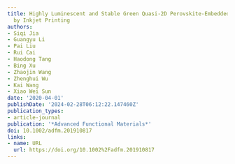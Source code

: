 ```yaml
---
title: Highly Luminescent and Stable Green Quasi-2D Perovskite-Embedded Polymer Sheets
  by Inkjet Printing
authors:
- Siqi Jia
- Guangyu Li
- Pai Liu
- Rui Cai
- Haodong Tang
- Bing Xu
- Zhaojin Wang
- Zhenghui Wu
- Kai Wang
- Xiao Wei Sun
date: '2020-04-01'
publishDate: '2024-02-28T06:12:22.147460Z'
publication_types:
- article-journal
publication: '*Advanced Functional Materials*'
doi: 10.1002/adfm.201910817
links:
- name: URL
  url: https://doi.org/10.1002%2Fadfm.201910817
---
```

